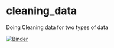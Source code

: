 # cleaning_data
Doing Cleaning data for two types of data




[![Binder](https://mybinder.org/badge_logo.svg)](https://mybinder.org/v2/gh/amina1996dni/cleaning_data/main?filepath=Tp1_data_preparation_amina_dziri.ipynb)
